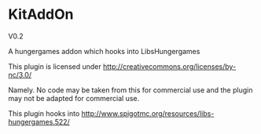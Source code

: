 KitAddOn
===========
V0.2

A hungergames addon which hooks into LibsHungergames


This plugin is licensed under
http://creativecommons.org/licenses/by-nc/3.0/
 
Namely. No code may be taken from this for commercial use and the plugin
may not be adapted for commercial use.

This plugin hooks into http://www.spigotmc.org/resources/libs-hungergames.522/
